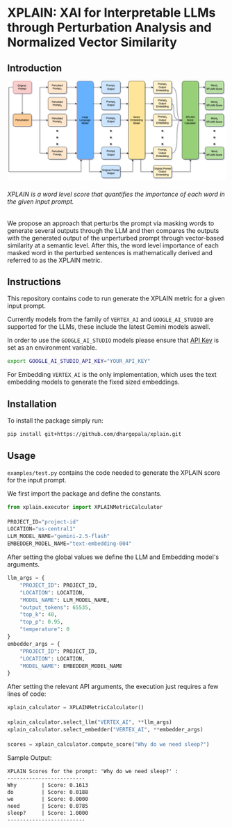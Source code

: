 # XPLAIN: XAI for Interpretable LLMs through Perturbation Analysis and Normalized Vector Similarity

## Introduction
![XPLAIN architecture](assets/architecture.png?raw=true)

###### XPLAIN is a word level score that quantifies the importance of each word in the given input prompt.
We propose an approach that perturbs the prompt via masking words to generate several outputs through the LLM and then compares the outputs with the generated output of the unperturbed prompt through vector-based similarity at a semantic level. After this, the word level importance of each masked word in the perturbed sentences is mathematically derived and referred to as the XPLAIN metric.

## Instructions
This repository contains code to run generate the XPLAIN metric for a given input prompt. 

Currently models from the family of `VERTEX_AI` and `GOOGLE_AI_STUDIO` are supported for the LLMs, these include the latest Gemini models aswell.

In order to use the `GOOGLE_AI_STUDIO` models please ensure that [API Key](https://aistudio.google.com/app/apikey) is set as an environment variable.

```sh
export GOOGLE_AI_STUDIO_API_KEY="YOUR_API_KEY"
```

For Embedding `VERTEX_AI` is the only implementation, which uses the text embedding models to generate the fixed sized embeddings.

## Installation
To install the package simply run: 
```sh
pip install git+https://github.com/dhargopala/xplain.git
```

## Usage

`examples/test.py` contains the code needed to generate the XPLAIN score for the input prompt.

We first import the package and define the constants.

```python
from xplain.executor import XPLAINMetricCalculator

PROJECT_ID="project-id"
LOCATION="us-central1"
LLM_MODEL_NAME="gemini-2.5-flash"
EMBEDDER_MODEL_NAME="text-embedding-004"
```

After setting the global values we define the LLM and Embedding model's arguments.

```python
llm_args = {
    "PROJECT_ID": PROJECT_ID,
    "LOCATION": LOCATION,
    "MODEL_NAME": LLM_MODEL_NAME,
    "output_tokens": 65535,   
    "top_k": 40,
    "top_p": 0.95,
    "temperature": 0
}
embedder_args = {
    "PROJECT_ID": PROJECT_ID,
    "LOCATION": LOCATION,
    "MODEL_NAME": EMBEDDER_MODEL_NAME
}
```

After setting the relevant API arguments, the execution just requires a few lines of code:


```python
xplain_calculator = XPLAINMetricCalculator()

xplain_calculator.select_llm("VERTEX_AI", **llm_args)
xplain_calculator.select_embedder("VERTEX_AI", **embedder_args)

scores = xplain_calculator.compute_score("Why do we need sleep?")
```

Sample Output:

```
XPLAIN Scores for the prompt: 'Why do we need sleep?' :
-------------------------
Why        | Score: 0.1613
do         | Score: 0.0188
we         | Score: 0.0000
need       | Score: 0.0785
sleep?     | Score: 1.0000
-------------------------
```